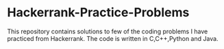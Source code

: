 # Hackerrank-Practice-Problems
This repository contains solutions to few of the coding problems I have practiced from Hackerrank.
The code is written in C,C++,Python and Java.
